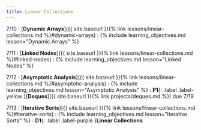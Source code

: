```yaml
---
title: Linear Collections
---
```


7/10
: [**Dynamic Arrays**]({{ site.baseurl }}{% link lessons/linear-collections.md %}#dynamic-arrays)
: {% include learning_objectives.md lesson="Dynamic Arrays" %}

7/11
: [**Linked Nodes**]({{ site.baseurl }}{% link lessons/linear-collections.md %}#linked-nodes)
: {% include learning_objectives.md lesson="Linked Nodes" %}

7/12
: [**Asymptotic Analysis**]({{ site.baseurl }}{% link lessons/linear-collections.md %}#asymptotic-analysis)
: {% include learning_objectives.md lesson="Asymptotic Analysis" %}
: **P1**{: .label .label-yellow }[**Deques**]({{ site.baseurl }}{% link projects/deques.md %}) due 7/19

7/13
: [**Iterative Sorts**]({{ site.baseurl }}{% link lessons/linear-collections.md %}#iterative-sorts)
: {% include learning_objectives.md lesson="Iterative Sorts" %}
: **D1**{: .label .label-purple }**Linear Collections**
